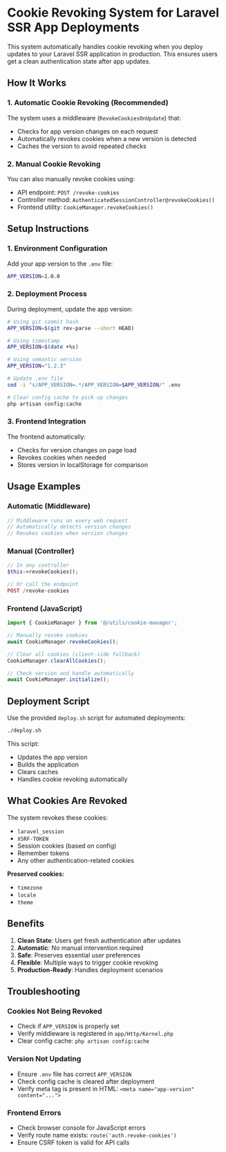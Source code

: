 # Cookie Revoking System for Laravel SSR App Deployments

This system automatically handles cookie revoking when you deploy updates to your Laravel SSR application in production. This ensures users get a clean authentication state after app updates.

## How It Works

### 1. Automatic Cookie Revoking (Recommended)

The system uses a middleware (`RevokeCookiesOnUpdate`) that:
- Checks for app version changes on each request
- Automatically revokes cookies when a new version is detected
- Caches the version to avoid repeated checks

### 2. Manual Cookie Revoking

You can also manually revoke cookies using:
- API endpoint: `POST /revoke-cookies`
- Controller method: `AuthenticatedSessionController@revokeCookies()`
- Frontend utility: `CookieManager.revokeCookies()`

## Setup Instructions

### 1. Environment Configuration

Add your app version to the `.env` file:
```bash
APP_VERSION=1.0.0
```

### 2. Deployment Process

During deployment, update the app version:

```bash
# Using git commit hash
APP_VERSION=$(git rev-parse --short HEAD)

# Using timestamp
APP_VERSION=$(date +%s)

# Using semantic version
APP_VERSION="1.2.3"

# Update .env file
sed -i "s/APP_VERSION=.*/APP_VERSION=$APP_VERSION/" .env

# Clear config cache to pick up changes
php artisan config:cache
```

### 3. Frontend Integration

The frontend automatically:
- Checks for version changes on page load
- Revokes cookies when needed
- Stores version in localStorage for comparison

## Usage Examples

### Automatic (Middleware)
```php
// Middleware runs on every web request
// Automatically detects version changes
// Revokes cookies when version changes
```

### Manual (Controller)
```php
// In any controller
$this->revokeCookies();

// Or call the endpoint
POST /revoke-cookies
```

### Frontend (JavaScript)
```javascript
import { CookieManager } from '@/utils/cookie-manager';

// Manually revoke cookies
await CookieManager.revokeCookies();

// Clear all cookies (client-side fallback)
CookieManager.clearAllCookies();

// Check version and handle automatically
await CookieManager.initialize();
```

## Deployment Script

Use the provided `deploy.sh` script for automated deployments:

```bash
./deploy.sh
```

This script:
- Updates the app version
- Builds the application
- Clears caches
- Handles cookie revoking automatically

## What Cookies Are Revoked

The system revokes these cookies:
- `laravel_session`
- `XSRF-TOKEN`
- Session cookies (based on config)
- Remember tokens
- Any other authentication-related cookies

**Preserved cookies:**
- `timezone`
- `locale`
- `theme`

## Benefits

1. **Clean State**: Users get fresh authentication after updates
2. **Automatic**: No manual intervention required
3. **Safe**: Preserves essential user preferences
4. **Flexible**: Multiple ways to trigger cookie revoking
5. **Production-Ready**: Handles deployment scenarios

## Troubleshooting

### Cookies Not Being Revoked
- Check if `APP_VERSION` is properly set
- Verify middleware is registered in `app/Http/Kernel.php`
- Clear config cache: `php artisan config:cache`

### Version Not Updating
- Ensure `.env` file has correct `APP_VERSION`
- Check config cache is cleared after deployment
- Verify meta tag is present in HTML: `<meta name="app-version" content="...">`

### Frontend Errors
- Check browser console for JavaScript errors
- Verify route name exists: `route('auth.revoke-cookies')`
- Ensure CSRF token is valid for API calls
